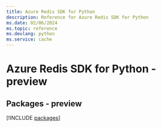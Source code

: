 ```yaml
---
title: Azure Redis SDK for Python
description: Reference for Azure Redis SDK for Python
ms.date: 02/06/2024
ms.topic: reference
ms.devlang: python
ms.service: cache
---
```

# Azure Redis SDK for Python - preview
## Packages - preview
[!INCLUDE [packages](redis-index.md)]